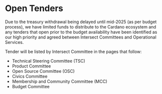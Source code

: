 # Open Tenders

Due to the treasury withdrawal being delayed until mid-2025 (as per budget process), we have limited funds to distribute to the Cardano ecosystem and any tenders that open prior to the budget availability have been identified as our high priority and agreed between Intersect Committees and Operational Services.

Tender will be listed by Intersect Committee in the pages that follow:

* Technical Steering Committee (TSC)
* Product Committee
* Open Source Committee (OSC)
* Civics Committee
* Membership and Community Committee (MCC)
* Budget Committee
